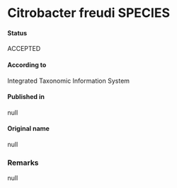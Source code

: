 # Citrobacter freudi SPECIES

#### Status
ACCEPTED

#### According to
Integrated Taxonomic Information System

#### Published in
null

#### Original name
null

### Remarks
null